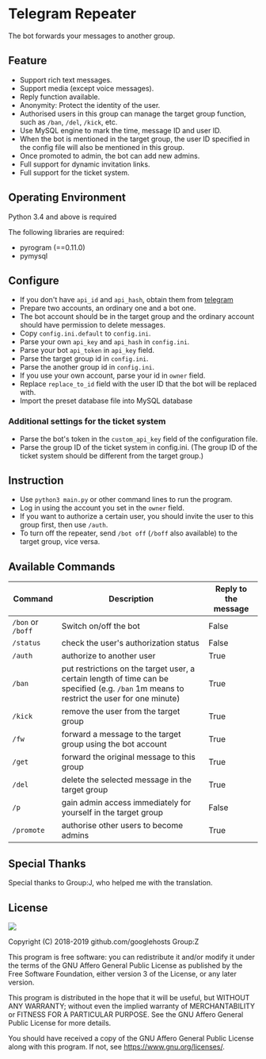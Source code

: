 # Telegram Repeater

The bot forwards your messages to another group.

## Feature

* Support rich text messages.
* Support media (except voice messages).
* Reply function available.
* Anonymity: Protect the identity of the user.
* Authorised users in this group can manage the target group function, such as `/ban`, `/del`, `/kick`, etc.
* Use MySQL engine to mark the time, message ID and user ID.
* When the bot is mentioned in the target group, the user ID specified in the config file will also be mentioned in this group.
* Once promoted to admin, the bot can add new admins. 
* Full support for dynamic invitation links. 
* Full support for the ticket system. 

## Operating Environment

Python 3.4 and above is required

The following libraries are required:

- pyrogram (==0.11.0)
- pymysql

## Configure

* If you don't have `api_id` and `api_hash`, obtain them from [telegram](https://my.telegram.org/apps)
* Prepare two accounts, an ordinary one and a bot one.
* The bot account should be in the target group and the ordinary account should have permission to delete messages. 
* Copy `config.ini.default` to `config.ini`.
* Parse your own `api_key` and `api_hash` in `config.ini`.
* Parse your bot `api_token` in `api_key` field.
* Parse the target group id in `config.ini`.
* Parse the another group id in `config.ini`.
* If you use your own account, parse your id in `owner` field.
* Replace `replace_to_id` field with the user ID that the bot will be replaced with. 
* Import the preset database file into MySQL database

### Additional settings for the ticket system
* Parse the bot's token in the `custom_api_key` field of the configuration file. 
* Parse the group ID of the ticket system in config.ini. (The group ID of the ticket system should be different from the target group.)

## Instruction

* Use `python3 main.py` or other command lines to run the program.
* Log in using the account you set in the `owner` field.
* If you want to authorize a certain user, you should invite the user to this group first, then use `/auth`.
* To turn off the repeater, send `/bot off` (`/boff` also available) to the target group, vice versa.

## Available Commands

Command | Description | Reply to the message
---|---|---
`/bon` or `/boff` | Switch on/off the bot | False
`/status` | check the user's authorization status| False
`/auth` | authorize to another user | True
`/ban` | put restrictions on the target user, a certain length of time can be specified (e.g. `/ban` 1m means to restrict the user for one minute) | True
`/kick` | remove the user from the target group | True
`/fw` | forward a message to the target group using the bot account | True
`/get` | forward the original message to this group | True
`/del` | delete the selected message in the target group | True
`/p` | gain admin access immediately for yourself in the target group | False
`/promote` | authorise other users to become admins | True

## Special Thanks

Special thanks to Group:J, who helped me with the translation.

## License

[![](https://www.gnu.org/graphics/agplv3-155x51.png)](https://www.gnu.org/licenses/agpl-3.0.txt)

Copyright (C) 2018-2019 github.com/googlehosts Group:Z

This program is free software: you can redistribute it and/or modify it under the terms of the GNU Affero General Public License as published by the Free Software Foundation, either version 3 of the License, or any later version.

This program is distributed in the hope that it will be useful, but WITHOUT ANY WARRANTY; without even the implied warranty of MERCHANTABILITY or FITNESS FOR A PARTICULAR PURPOSE. See the GNU Affero General Public License for more details.

You should have received a copy of the GNU Affero General Public License along with this program. If not, see <https://www.gnu.org/licenses/>.
